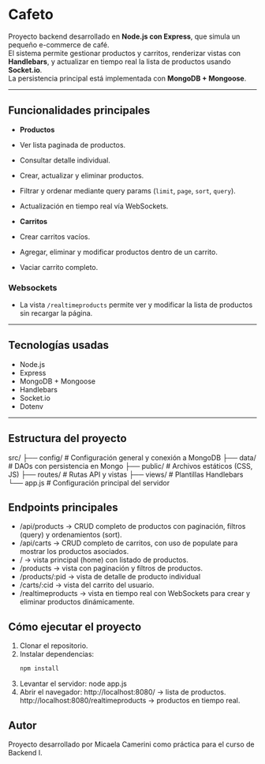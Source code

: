 # Cafeto

Proyecto backend desarrollado en **Node.js con Express**, que simula un pequeño e-commerce de café.  
El sistema permite gestionar productos y carritos, renderizar vistas con **Handlebars**, y actualizar en tiempo real la lista de productos usando **Socket.io**.  
La persistencia principal está implementada con **MongoDB + Mongoose**.

---

## Funcionalidades principales

- **Productos**
- Ver lista paginada de productos.
- Consultar detalle individual.
- Crear, actualizar y eliminar productos.
- Filtrar y ordenar mediante query params (`limit`, `page`, `sort`, `query`).
- Actualización en tiempo real vía WebSockets.

- **Carritos**
- Crear carritos vacíos.
- Agregar, eliminar y modificar productos dentro de un carrito.
- Vaciar carrito completo.

### Websockets
- La vista `/realtimeproducts` permite ver y modificar la lista de productos sin recargar la página.

---

## Tecnologías usadas
- Node.js  
- Express  
- MongoDB + Mongoose  
- Handlebars  
- Socket.io  
- Dotenv 

---

## Estructura del proyecto

src/
├── config/          # Configuración general y conexión a MongoDB
├── data/            # DAOs con persistencia en Mongo
├── public/          # Archivos estáticos (CSS, JS)
├── routes/          # Rutas API y vistas
├── views/           # Plantillas Handlebars
└── app.js           # Configuración principal del servidor

## Endpoints principales

- /api/products → CRUD completo de productos con paginación, filtros (query) y ordenamientos (sort).
- /api/carts → CRUD completo de carritos, con uso de populate para mostrar los productos asociados.
- / → vista principal (home) con listado de productos.
- /products → vista con paginación y filtros de productos.
- /products/:pid → vista de detalle de producto individual
- /carts/:cid → vista del carrito del usuario.
- /realtimeproducts → vista en tiempo real con WebSockets para crear y eliminar productos dinámicamente.

## Cómo ejecutar el proyecto

1. Clonar el repositorio.  
2. Instalar dependencias:  
   ```bash
   npm install
3. Levantar el servidor:
   node app.js
4. Abrir el navegador:
   http://localhost:8080/ → lista de productos.
   http://localhost:8080/realtimeproducts → productos en tiempo real.

## Autor

Proyecto desarrollado por Micaela Camerini como práctica para el curso de Backend I.